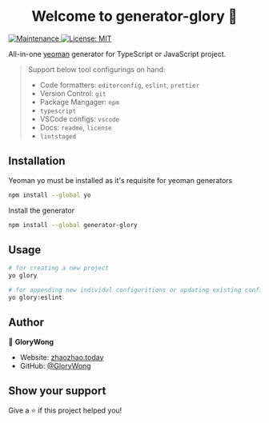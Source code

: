 <h1 align="center">Welcome to generator-glory 👋</h1>
<p>
  <a href="https://github.com/GloryWong/generator-glory/graphs/commit-activity" target="_blank">
    <img alt="Maintenance" src="https://img.shields.io/badge/Maintained%3F-yes-green.svg" />
  </a>
  <a href="#" target="_blank">
    <img alt="License: MIT" src="https://img.shields.io/github/license/GloryWong/generator-glory" />
  </a>
</p>

All-in-one [yeoman](https://yeoman.io/) generator for TypeScript or JavaScript project.

> Support below tool configurings on hand:
>
> * Code formatters: `editorconfig`, `eslint`, `prettier`
> * Version Control: `git`
> * Package Mangager: `npm`
> * `typescript`
> * VSCode configs: `vscode`
> * Docs: `readme`, `license`
> * `lintstaged`

## Installation

Yeoman yo must be installed as it's requisite for yeoman generators

```bash
npm install --global yo
```

Install the generator

```bash
npm install --global generator-glory
```

## Usage

```bash
# for creating a new project
yo glory

# for appending new individul configuritions or updating existing configurations. Take `eslint` for example
yo glory:eslint

```

## Author

👤 **GloryWong**

* Website: [zhaozhao.today](https://zhaozhao.today)
* GitHub: [@GloryWong](https://github.com/GloryWong)

## Show your support

Give a ⭐️ if this project helped you!
